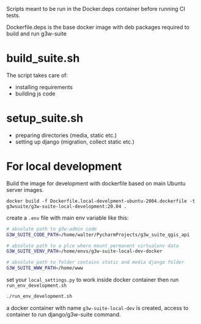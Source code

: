 Scripts meant to be run in the Docker.deps container before running CI tests.

Dockerfile.deps is the base docker image with deb packages required to build and run g3w-suite

# build_suite.sh

The script takes care of:
- installing requirements
- building js code


# setup_suite.sh

- preparing directories (media, static etc.)
- setting up django (migration, collect static etc.)

# For local development

Build the image for development with dockerfile based on main Ubuntu server images.

```
docker build -f Dockerfile.local-develpment-ubuntu-2004.dockerfile -t g3wsuite/g3w-suite-local-development:20.04 .
```

create a `.env` file with main env variable like this:

```bash
# absolute path to g3w-admin code
G3W_SUITE_CODE_PATH=/home/walter/PycharmProjects/g3w_suite_qgis_api

# absolute path to a plce where mount permanent virtualenv data
G3W_SUITE_VENV_PATH=/home/envs/g3w-suite-local-dev-docker

# absolute path to folder contains static and media django folder
G3W_SUITE_WWW_PATH=/home/www
```

set your `local_settings.py` to work inside docker container then run `run_env_development.sh`

```bash
./run_env_development.sh
```

a docker container with name `g3w-suite-local-dev` is created, access to container to run django/g3w-suite command. 